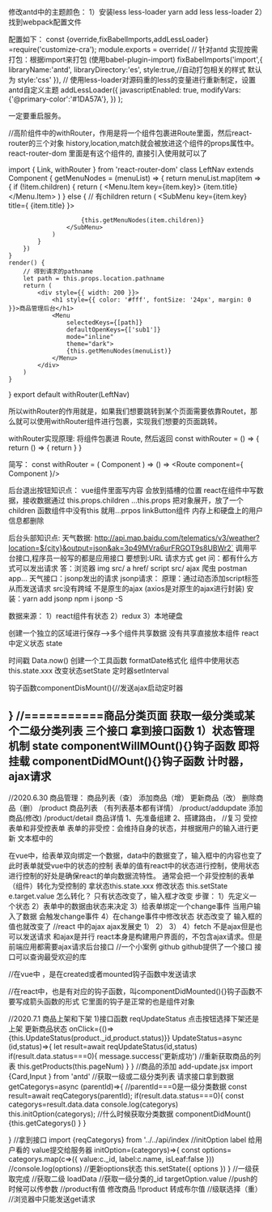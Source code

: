 修改antd中的主题颜色：
    1）安装less  less-loader
        yarn add less less-loader
    2）找到webpack配置文件

配置如下：
const {override,fixBabelImports,addLessLoader} =require('customize-cra');
module.exports = override(
    // 针对antd 实现按需打包：根据import来打包 (使用babel-plugin-import)
    fixBabelImports('import',{
        libraryName:'antd',
        libraryDirectory:'es',
        style:true,//自动打包相关的样式 默认为 style:'css'
    }),
    // 使用less-loader对源码重的less的变量进行重新制定，设置antd自定义主题
    addLessLoader({
        javascriptEnabled: true,
        modifyVars:{'@primary-color':'#1DA57A'},
    })
);

一定要重启服务。


//高阶组件中的withRouter，作用是将一个组件包裹进Route里面，然后react-router的三个对象
history,location,match就会被放进这个组件的props属性中。
react-router-dom 里面是有这个组件的, 直接引入使用就可以了

import { Link, withRouter } from 'react-router-dom'
class LeftNav extends Component {
    getMenuNodes = (menuList) => {
        return menuList.map(item => {
            if (!item.children) {
                return (
                    <Menu.Item key={item.key}>
                        <Link to={item.key}>
                            <span>{item.title}</span>
                        </Link>
                    </Menu.Item>
                )
            } else {
                // 有children
                return (
                    <SubMenu key={item.key} title={
                        <span> {item.title}</span>
                    }>

                        {this.getMenuNodes(item.children)}
                    </SubMenu>
                )
            }
        })
    }
    render() {
        // 得到请求的pathname
        let path = this.props.location.pathname
        return (
            <div style={{ width: 200 }}>
                <h1 style={{ color: '#fff', fontSize: '24px', margin: 0 }}>商品管理后台</h1>
                <Menu
                    selectedKeys={[path]}
                    defaultOpenKeys={['sub1']}
                    mode="inline"
                    theme="dark">
                    {this.getMenuNodes(menuList)}
                </Menu>
            </div>
        )
    }
}
export default withRouter(LeftNav)

所以withRouter的作用就是，如果我们想要跳转到某个页面需要依靠Routet，那么就可以使用withRouter组件进行包裹，实现我们想要的页面跳转。


 withRouter实现原理:
将组件包裹进 Route, 然后返回
 const withRouter = () => {
     return () => {
         return <Route component={Nav} />
     }
}

简写：
const withRouter = ( Component ) => () => <Route component={ Component }/>

后台退出按钮知识点：
vue组件里面写内容 会放到插槽的位置
react在组件中写数据，接收数据通过 this.props.children
...this.props 把对象展开，放了一个children 函数组件中没有this 就用...prpos
linkButton组件
内存上和硬盘上的用户信息都删除

后台头部知识点:
天气数据: http://api.map.baidu.com/telematics/v3/weather?location=${city}&output=json&ak=3p49MVra6urFRGOT9s8UBWr2`
调用平台接口,程序员一般写的都是应用接口
要想到:URL 请求方式 get
问：都有什么方式可以发出请求
答：浏览器 img src/ a href/ script src/ ajax 爬虫 postman app...
天气接口：jsonp发出的请求
jsonp请求：
原理：通过动态添加script标签从而发送请求 src没有跨域 不是原生的ajax
(axios是对原生的ajax进行封装)
安装：yarn add jsonp   npm i jsonp -S


数据来源：
1）react组件有状态
2）redux
3）本地硬盘

创建一个独立的区域进行保存-->多个组件共享数据
没有共享直接放本组件
react中定义状态 state

时间戳 Data.now()
创建一个工具函数 formatDate格式化
组件中使用状态this.state.xxx
改变状态setState 定时器setInterval

钩子函数componentDisMount(){//发送ajax启动定时器

}
//===========商品分类页面
获取一级分类或某个二级分类列表
三个接口
拿到接口函数
1）状态管理机制 state
componentWillMOunt(){}钩子函数 即将挂载
componentDidMOunt(){}钩子函数 计时器，ajax请求
----------------------------------------------------------
//2020.6.30
商品管理：
    商品列表（查）
    添加商品（增）
    更新商品（改）
    删除商品（删）
    /product 商品列表 （有列表基本都有详情）
    /product/addupdate 添加商品(修改)
    /product/detail  商品详情
1、先准备组建
2、搭建路由，
//复习 受控表单和非受控表单
表单的非受控：会维持自身的状态，并根据用户的输入进行更新
文本框中的

在vue中，给表单双向绑定一个数据，data中的数据变了，输入框中的内容也变了
此时表单就受vue中的状态的控制
表单的值有react中的状态进行控制，使用状态进行控制的好处是确保react的单向数据流特性。
通常会把一个非受控制的表单（组件）转化为受控制的
拿状态this.state.xxx
修改状态 this.setState
e.target.value
怎么转化？ 只有状态改变了，输入框才改变
步骤：
1）先定义一个状态
2）表单中的数据由状态来决定
3）给表单绑定一个change事件 当用户输入了数据 会触发change事件
4）在change事件中修改状态 状态改变了 输入框的值也就改变了
//react 中的ajax
ajax发展史
1）
2）
3）
4）fetch 不是ajax但是也可以发送请求 和ajax是并行
react本身是构建用户界面的，不包含ajax请求。但是前端应用都需要ajax请求后台接口
//一个小案例 github github提供了一个接口 接口可以查询最受欢迎的库

//在vue中 ，是在created或者mounted钩子函数中发送请求

//在react中，也是有对应的钩子函数，叫componentDidMounted(){}钩子函数不要写成箭头函数的形式
它里面的钩子是正常的也是组件对象

//2020.7.1
商品上架和下架
1)接口函数 reqUpdateStatus
点击按钮选择下架还是上架 更新商品状态
onClick={()=>{this.UpdateStatus(product._id,product.status)}}
UpdateStatus=async (id,status)=>{
    let result=await reqUpdateStatus(id,status)
    if(result.data.status===0){
        message.success('更新成功')
        //重新获取商品的列表
        this.getProducts(this.pageNum)
    }
}
//商品的添加
add-update.jsx
import {Card,Input } from 'antd'
//获取一级或二级分类列表 请求接口拿到数据
getCategorys=async (parentId)=>{
    //parentId===0是一级分类数据
    const result=await reqCategorys(parentId);
    if(result.data.status===0){
        const categorys=result.data.data
        console.log(categorys)
        this.initOption(categorys);
        //什么时候获取分类数据 componentDidMount(){this.getCategorys() }
    }

}
//拿到接口 import {reqCategorys} from '../../api/index
//initOption label 给用户看的 value提交给服务器
initOption=(categorys)=>{
    const options= categorys.map(c=>({
        value:c._id,
        label:c.name,
        isLeaf:false
    }))
    //console.log(options)
    //更新options状态
    this.setState({
        options
    })
}
//一级获取完成
//获取二级 loadData
//获取一级分类的_id
targetOption.value
//push的时候可以传参数
//product有值 修改商品
!!product 转成布尔值
//级联选择（重）
//浏览器中只能发送get请求
